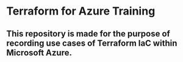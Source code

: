 # Terraform for Azure Training

## This repository is made for the purpose of recording use cases of Terraform IaC within Microsoft Azure.